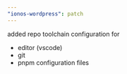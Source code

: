 ```yaml
---
"ionos-wordpress": patch
---
```


added repo toolchain configuration for

  - editor (vscode)
  - git
  - pnpm configuration files
